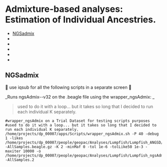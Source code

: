 Admixture-based analyses: Estimation of Individual Ancestries.
================

  - [NGSadmix](#NGSadmix)
   - [](#)
  - [](#)
  - [](#)
   - [](#)
  - [](#)

## NGSadmix
:oyster:    use iqsub for all the following scripts in a separate screen   :oyster:

_Runs ngsAdmix--v32 on the .beagle file using the wrapper_ngsAdmix:
_
> used to do it with a loop... but it takes so long that I decided to run each individual K separately.
```
#wrapper_ngsAdmix on a Trial Dataset for testing scripts purposes
#used to do it with a loop... but it takes so long that I decided to run each individual K separately.
/home/projects/dp_00007/apps/Scripts/wrapper_ngsAdmix.sh -P 40 -debug 1 -likes /home/projects/dp_00007/people/geopac/Analyses/Lumpfish/Lumpfish_ANGSD/BSG_Lumpfish--AllSamples.beagle.gz -K 2 -minMaf 0 -tol 1e-6 -tolLike50 1e-3 -maxiter 10000 -o /home/projects/dp_00007/people/geopac/Analyses/Lumpfish/Lumpfish_ngsAdmix/BSG_Lumpfish--AllSamples.2
```
